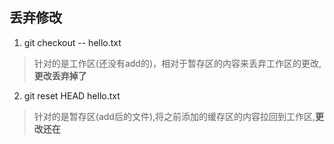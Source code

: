 ## 丢弃修改
1. git checkout -- hello.txt
> 针对的是工作区(还没有add的)，相对于暂存区的内容来丢弃工作区的更改,**更改丢弃掉了**

2. git reset HEAD hello.txt
> 针对的是暂存区(add后的文件),将之前添加的缓存区的内容拉回到工作区,**更改还在**
